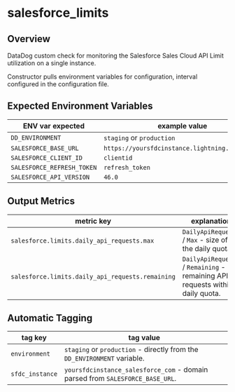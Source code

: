 salesforce_limits
=================

## Overview

DataDog custom check for monitoring the Salesforce Sales Cloud API Limit utilization on a single instance.

Constructor pulls environment variables for configuration, interval configured in the configuration file.

## Expected Environment Variables

| ENV var expected | example value |
| --- | --- |
| `DD_ENVIRONMENT` | `staging` or `production` |
| `SALESFORCE_BASE_URL` | `https://yoursfdcinstance.lightning.force.com` |
| `SALESFORCE_CLIENT_ID` | `clientid` |
| `SALESFORCE_REFRESH_TOKEN` | `refresh_token` |
| `SALESFORCE_API_VERSION` | `46.0` |

## Output Metrics

| metric key | explanation |
| --- | --- |
| `salesforce.limits.daily_api_requests.max` | `DailyApiRequests` / `Max` - size of the daily quota. |
| `salesforce.limits.daily_api_requests.remaining` | `DailyApiRequests` / `Remaining` - remaining API requests within daily quota. |

## Automatic Tagging

| tag key | tag value |
| --- | --- |
| `environment` | `staging` or `production` - directly from the `DD_ENVIRONMENT` variable. |
| `sfdc_instance` | `yoursfdcinstance_salesforce_com` - domain parsed from `SALESFORCE_BASE_URL`. |
